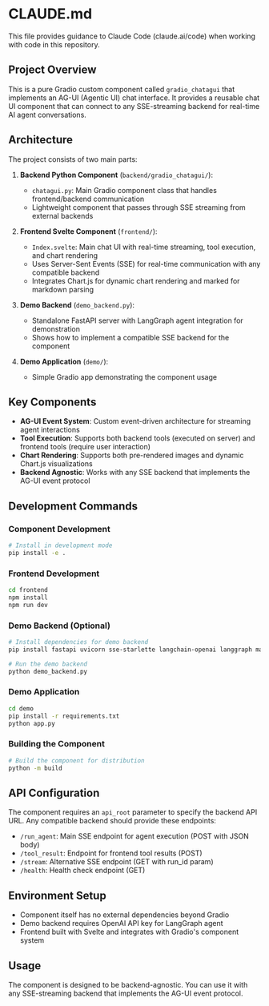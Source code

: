 # CLAUDE.md

This file provides guidance to Claude Code (claude.ai/code) when working with code in this repository.

## Project Overview

This is a pure Gradio custom component called `gradio_chatagui` that implements an AG-UI (Agentic UI) chat interface. It provides a reusable chat UI component that can connect to any SSE-streaming backend for real-time AI agent conversations.

## Architecture

The project consists of two main parts:

1. **Backend Python Component** (`backend/gradio_chatagui/`):
   - `chatagui.py`: Main Gradio component class that handles frontend/backend communication
   - Lightweight component that passes through SSE streaming from external backends

2. **Frontend Svelte Component** (`frontend/`):
   - `Index.svelte`: Main chat UI with real-time streaming, tool execution, and chart rendering
   - Uses Server-Sent Events (SSE) for real-time communication with any compatible backend
   - Integrates Chart.js for dynamic chart rendering and marked for markdown parsing

3. **Demo Backend** (`demo_backend.py`):
   - Standalone FastAPI server with LangGraph agent integration for demonstration
   - Shows how to implement a compatible SSE backend for the component

4. **Demo Application** (`demo/`):
   - Simple Gradio app demonstrating the component usage

## Key Components

- **AG-UI Event System**: Custom event-driven architecture for streaming agent interactions
- **Tool Execution**: Supports both backend tools (executed on server) and frontend tools (require user interaction)
- **Chart Rendering**: Supports both pre-rendered images and dynamic Chart.js visualizations
- **Backend Agnostic**: Works with any SSE backend that implements the AG-UI event protocol

## Development Commands

### Component Development
```bash
# Install in development mode
pip install -e .
```

### Frontend Development
```bash
cd frontend
npm install
npm run dev
```

### Demo Backend (Optional)
```bash
# Install dependencies for demo backend
pip install fastapi uvicorn sse-starlette langchain-openai langgraph matplotlib

# Run the demo backend
python demo_backend.py
```

### Demo Application
```bash
cd demo
pip install -r requirements.txt
python app.py
```

### Building the Component
```bash
# Build the component for distribution
python -m build
```

## API Configuration

The component requires an `api_root` parameter to specify the backend API URL. Any compatible backend should provide these endpoints:

- `/run_agent`: Main SSE endpoint for agent execution (POST with JSON body)
- `/tool_result`: Endpoint for frontend tool results (POST)
- `/stream`: Alternative SSE endpoint (GET with run_id param)
- `/health`: Health check endpoint (GET)

## Environment Setup

- Component itself has no external dependencies beyond Gradio
- Demo backend requires OpenAI API key for LangGraph agent
- Frontend built with Svelte and integrates with Gradio's component system

## Usage

The component is designed to be backend-agnostic. You can use it with any SSE-streaming backend that implements the AG-UI event protocol.